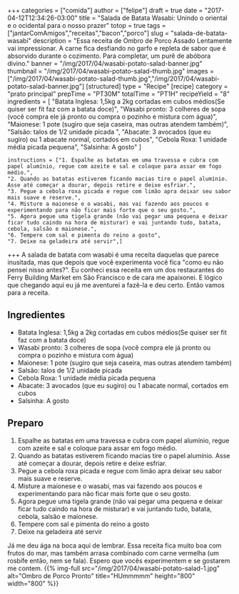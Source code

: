 +++
categories = ["comida"]
author = ["felipe"]
draft = true
date = "2017-04-12T12:34:26-03:00"
title = "Salada de Batata Wasabi: Unindo o oriental e o ocidental para o nosso prazer"
totop = true
tags = ["jantarComAmigos","receitas","bacon","porco"]
slug = "salada-de-batata-wasabi"
description = "Essa receita de Ombro de Porco Assado Lentamente vai impressionar. A carne fica desfiando no garfo e repleta de sabor que é absorvido durante o cozimento. Para completar, um purê de abóbora divino."
banner = "/img/2017/04/wasabi-potato-salad-banner.jpg"
thumbnail = "/img/2017/04/wasabi-potato-salad-thumb.jpg"
images = ["/img/2017/04/wasabi-potato-salad-thumb.jpg","/img/2017/04/wasabi-potato-salad-banner.jpg"]
[structured]
    type = "Recipe"
[recipe]
    category = "prato principal"
    prepTime = "PT30M"
    totalTime = "PT1H"
    recipeYield = "8"
    ingredients = [ "Batata Inglesa: 1,5kg a 2kg cortadas em cubos médios(Se quiser ser fit faz com a batata doce)",
    "Wasabi pronto: 3 colheres de sopa (você compra ele já pronto ou compra o pozinho e mistura com água)",
    "Maionese: 1 pote (sugiro que seja caseira, mas outras atendem também)",
    "Salsão: talos de 1/2 unidade picada ",
    "Abacate: 3 avocados (que eu sugiro) ou 1 abacate normal, cortados em cubos",
    "Cebola Roxa: 1 unidade média picada pequena",
    "Salsinha: A gosto" ]

    instructions = ["1. Espalhe as batatas em uma travessa e cubra com papel alumínio, regue com azeite e sal e coloque para assar em fogo médio.",
    "2. Quando as batatas estiverem ficando macias tire o papel alumínio. Asse até começar a dourar, depois retire e deixe esfriar.",
    "3. Pegue a cebola roxa picada e regue com limão apra deixar seu sabor mais suave e reserve.",
    "4. Misture a maionese e o wasabi, mas vai fazendo aos poucos e experimentando para não ficar mais forte que o seu gosto.",
    "5. Agora pegue uma tigela grande (não vai pegar uma pequena e deixar ficar tudo caindo na hora de misturar) e vai juntando tudo, batata, cebola, salsão e maionese.",
    "6. Tempere com sal e pimenta do reino a gosto",
    "7. Deixe na geladeira até servir",]
+++
A salada de batata com wasabi é uma receita daquelas que parece inusitada, mas que depois que você experimenta você fica "como eu não pensei nisso antes?". Eu conheci essa receita em um dos restaurantes do Ferry Building Market em São Francisco e de cara me apaixonei. E lógico que chegando aqui eu já me aventurei a fazê-la e deu certo.
Então vamos para a receita.

## Ingredientes

- Batata Inglesa: 1,5kg a 2kg cortadas em cubos médios(Se quiser ser fit faz com a batata doce)
- Wasabi pronto: 3 colheres de sopa (você compra ele já pronto ou compra o pozinho e mistura com água)
- Maionese: 1 pote (sugiro que seja caseira, mas outras atendem também)
- Salsão: talos de 1/2 unidade picada
- Cebola Roxa: 1 unidade média picada pequena
- Abacate: 3 avocados (que eu sugiro) ou 1 abacate normal, cortados em cubos
- Salsinha: A gosto

## Preparo

1. Espalhe as batatas em uma travessa e cubra com papel alumínio, regue com azeite e sal e coloque para assar em fogo médio.
2. Quando as batatas estiverem ficando macias tire o papel alumínio. Asse até começar a dourar, depois retire e deixe esfriar.
3. Pegue a cebola roxa picada e regue com limão apra deixar seu sabor mais suave e reserve.
4. Misture a maionese e o wasabi, mas vai fazendo aos poucos e experimentando para não ficar mais forte que o seu gosto.
5. Agora pegue uma tigela grande (não vai pegar uma pequena e deixar ficar tudo caindo na hora de misturar) e vai juntando tudo, batata, cebola, salsão e maionese.
6. Tempere com sal e pimenta do reino a gosto
7. Deixe na geladeira até servir

Já me deu ága na boca aqui de lembrar. Essa receita fica muito boa com frutos do mar, mas também arrasa combinado com carne vermelha (um rosbife então, nem se fala).
Espero que vocês experimentem e se gostarem me contem.
{{% img-full src="/img/2017/04/wasabi-potato-salad-1.jpg" alt="Ombro de Porco Pronto" title="HUmmmmm"  height="800" width="800" %}}
